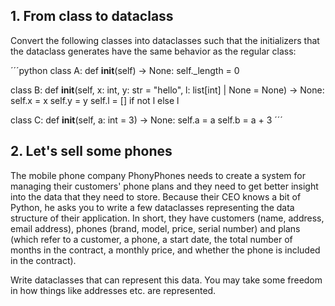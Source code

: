 ## 1. From class to dataclass

Convert the following classes into dataclasses such that the initializers that the dataclass generates have the same behavior as the regular class:

´´´python
class A:
  def __init__(self) -> None:
    self._length = 0

class B:
  def __init__(self, x: int, y: str = "hello", l: list[int] | None = None) -> None:
    self.x = x
    self.y = y
    self.l = [] if not l else l

class C:
  def __init__(self, a: int = 3) -> None:
    self.a = a
    self.b = a + 3
´´´

## 2. Let's sell some phones

The mobile phone company PhonyPhones needs to create a system for managing their customers' phone plans and they need to get better insight into the data that they need to store. Because their CEO knows a bit of Python, he asks you to write a few dataclasses representing the data structure of their application. In short, they have customers (name, address, email address), phones (brand, model, price, serial number) and plans (which refer to a customer, a phone, a start date, the total number of months in the contract, a monthly price, and whether the phone is included in the contract).

Write dataclasses that can represent this data. You may take some freedom in how things like addresses etc. are represented.